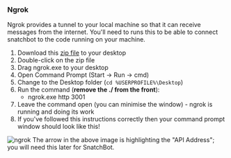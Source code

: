 ### Ngrok
Ngrok provides a tunnel to your local machine so that it can receive messages from the internet. You'll need to runs this to be able to connect snatchbot to the code running on your machine.

1. Download this [zip file](https://bin.equinox.io/c/4VmDzA7iaHb/ngrok-stable-windows-amd64.zip) to your desktop
1. Double-click on the zip file
1. Drag ngrok.exe to your desktop
1. Open Command Prompt (Start -> Run -> cmd)
1. Change to the Desktop folder (`cd %USERPROFILE%\Desktop`)
1. Run the command (**remove the ./ from the front**):
    * ngrok.exe http 3001
1. Leave the command open (you can minimise the window) - ngrok is running and doing its work
1. If you've followed this instructions correctly then your command prompt window should look like this!  

![ngrok](https://user-images.githubusercontent.com/39263870/42217920-dddcf1d6-7ebe-11e8-8399-fd10dc2aa6d3.png)
The arrow in the above image is highlighting the "API Address"; you will need this later for SnatchBot.
